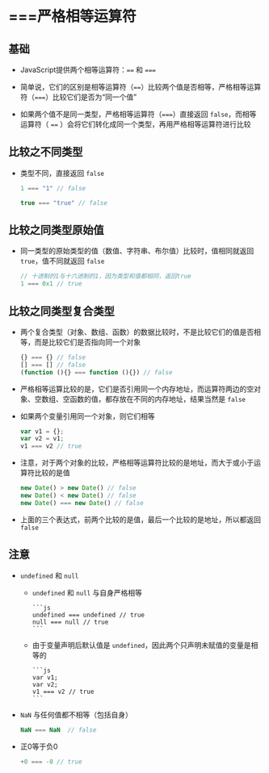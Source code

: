 # ===严格相等运算符

## 基础

+ JavaScript提供两个相等运算符：`==` 和 `===`

+ 简单说，它们的区别是相等运算符（`==`）比较两个值是否相等，严格相等运算符（`===`）比较它们是否为“同一个值”

+ 如果两个值不是同一类型，严格相等运算符（`===`）直接返回 `false`，而相等运算符（ `==` ）会将它们转化成同一个类型，再用严格相等运算符进行比较

## 比较之不同类型

+ 类型不同，直接返回 `false`

    ```js
    1 === "1" // false

    true === "true" // false
    ```

## 比较之同类型原始值

+ 同一类型的原始类型的值（数值、字符串、布尔值）比较时，值相同就返回 `true`，值不同就返回 `false`

    ```js
    // 十进制的1与十六进制的1，因为类型和值都相同，返回true
    1 === 0x1 // true
    ```

## 比较之同类型复合类型

+ 两个复合类型（对象、数组、函数）的数据比较时，不是比较它们的值是否相等，而是比较它们是否指向同一个对象

    ```js
    {} === {} // false
    [] === [] // false
    (function (){} === function (){}) // false
    ```

+ 严格相等运算比较的是，它们是否引用同一个内存地址，而运算符两边的空对象、空数组、空函数的值，都存放在不同的内存地址，结果当然是 `false`

+ 如果两个变量引用同一个对象，则它们相等

    ```js
    var v1 = {};
    var v2 = v1;
    v1 === v2 // true
    ```

+ 注意，对于两个对象的比较，严格相等运算符比较的是地址，而大于或小于运算符比较的是值

    ```js
    new Date() > new Date() // false
    new Date() < new Date() // false
    new Date() === new Date() // false
    ```

+ 上面的三个表达式，前两个比较的是值，最后一个比较的是地址，所以都返回 `false`

## 注意

+ `undefined` 和 `null`

  - `undefined` 和 `null` 与自身严格相等

        ```js
        undefined === undefined // true
        null === null // true
        ```

  - 由于变量声明后默认值是 `undefined`，因此两个只声明未赋值的变量是相等的

        ```js
        var v1;
        var v2;
        v1 === v2 // true
        ```

+ `NaN` 与任何值都不相等（包括自身）

    ```js
    NaN === NaN  // false
    ```

+ 正0等于负0

    ```js
    +0 === -0 // true
    ```
